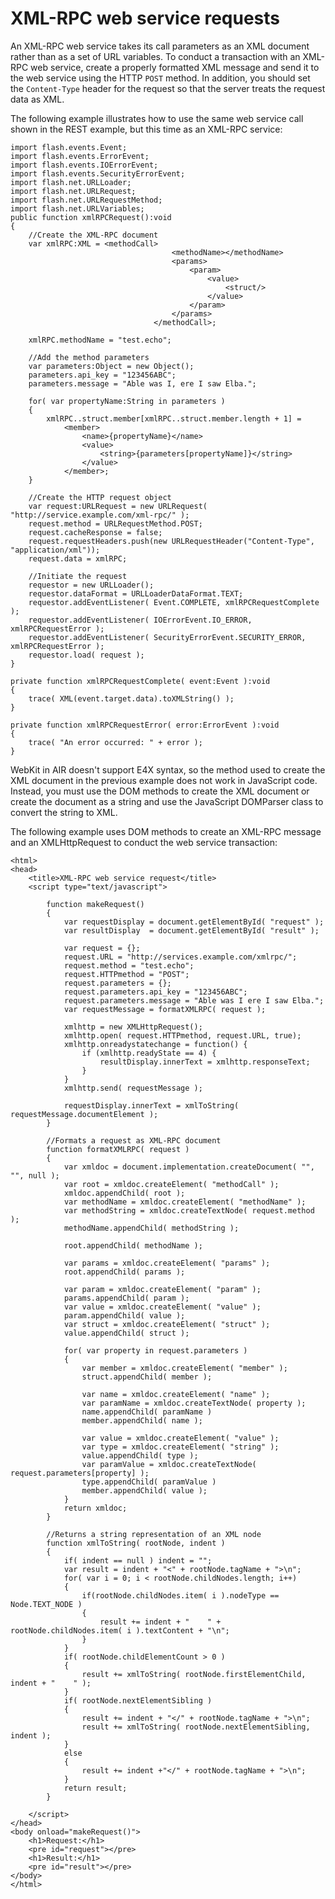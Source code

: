# XML-RPC web service requests

<div>

An XML-RPC web service takes its call parameters as an XML document rather than
as a set of URL variables. To conduct a transaction with an XML-RPC web service,
create a properly formatted XML message and send it to the web service using the
HTTP `POST` method. In addition, you should set the `Content-Type` header for
the request so that the server treats the request data as XML.

The following example illustrates how to use the same web service call shown in
the REST example, but this time as an XML-RPC service:

    import flash.events.Event;
    import flash.events.ErrorEvent;
    import flash.events.IOErrorEvent;
    import flash.events.SecurityErrorEvent;
    import flash.net.URLLoader;
    import flash.net.URLRequest;
    import flash.net.URLRequestMethod;
    import flash.net.URLVariables;
    public function xmlRPCRequest():void
    {
    	//Create the XML-RPC document
    	var xmlRPC:XML = <methodCall>
    									<methodName></methodName>
    									<params>
    										<param>
    											<value>
    												<struct/>
    											</value>
    										</param>
    									</params>
    								</methodCall>;

    	xmlRPC.methodName = "test.echo";

    	//Add the method parameters
    	var parameters:Object = new Object();
    	parameters.api_key = "123456ABC";
    	parameters.message = "Able was I, ere I saw Elba.";

    	for( var propertyName:String in parameters )
    	{
    		xmlRPC..struct.member[xmlRPC..struct.member.length + 1] =
    			<member>
    				<name>{propertyName}</name>
    				<value>
    					<string>{parameters[propertyName]}</string>
    				</value>
    			</member>;
    	}

    	//Create the HTTP request object
    	var request:URLRequest = new URLRequest( "http://service.example.com/xml-rpc/" );
    	request.method = URLRequestMethod.POST;
    	request.cacheResponse = false;
    	request.requestHeaders.push(new URLRequestHeader("Content-Type", "application/xml"));
    	request.data = xmlRPC;

    	//Initiate the request
    	requestor = new URLLoader();
    	requestor.dataFormat = URLLoaderDataFormat.TEXT;
    	requestor.addEventListener( Event.COMPLETE, xmlRPCRequestComplete );
    	requestor.addEventListener( IOErrorEvent.IO_ERROR, xmlRPCRequestError );
    	requestor.addEventListener( SecurityErrorEvent.SECURITY_ERROR, xmlRPCRequestError );
    	requestor.load( request );
    }

    private function xmlRPCRequestComplete( event:Event ):void
    {
    	trace( XML(event.target.data).toXMLString() );
    }

    private function xmlRPCRequestError( error:ErrorEvent ):void
    {
    	trace( "An error occurred: " + error );
    }

WebKit in AIR doesn't support E4X syntax, so the method used to create the XML
document in the previous example does not work in JavaScript code. Instead, you
must use the DOM methods to create the XML document or create the document as a
string and use the JavaScript DOMParser class to convert the string to XML.

The following example uses DOM methods to create an XML-RPC message and an
XMLHttpRequest to conduct the web service transaction:

    <html>
    <head>
    	<title>XML-RPC web service request</title>
    	<script type="text/javascript">

    		function makeRequest()
    		{
    			var requestDisplay = document.getElementById( "request" );
    			var resultDisplay  = document.getElementById( "result" );

    			var request = {};
    			request.URL = "http://services.example.com/xmlrpc/";
    			request.method = "test.echo";
    			request.HTTPmethod = "POST";
    			request.parameters = {};
    			request.parameters.api_key = "123456ABC";
    			request.parameters.message = "Able was I ere I saw Elba.";
    			var requestMessage = formatXMLRPC( request );

    			xmlhttp = new XMLHttpRequest();
    			xmlhttp.open( request.HTTPmethod, request.URL, true);
    			xmlhttp.onreadystatechange = function() {
    				if (xmlhttp.readyState == 4) {
    					resultDisplay.innerText = xmlhttp.responseText;
    				}
    			}
    			xmlhttp.send( requestMessage );

    			requestDisplay.innerText = xmlToString( requestMessage.documentElement );
    		}

    		//Formats a request as XML-RPC document
    		function formatXMLRPC( request )
    		{
    			var xmldoc = document.implementation.createDocument( "", "", null );
    			var root = xmldoc.createElement( "methodCall" );
    			xmldoc.appendChild( root );
    			var methodName = xmldoc.createElement( "methodName" );
    			var methodString = xmldoc.createTextNode( request.method );
    			methodName.appendChild( methodString );

    			root.appendChild( methodName );

    			var params = xmldoc.createElement( "params" );
    			root.appendChild( params );

    			var param = xmldoc.createElement( "param" );
    			params.appendChild( param );
    			var value = xmldoc.createElement( "value" );
    			param.appendChild( value );
    			var struct = xmldoc.createElement( "struct" );
    			value.appendChild( struct );

    			for( var property in request.parameters )
    			{
    				var member = xmldoc.createElement( "member" );
    				struct.appendChild( member );

    				var name = xmldoc.createElement( "name" );
    				var paramName = xmldoc.createTextNode( property );
    				name.appendChild( paramName )
    				member.appendChild( name );

    				var value = xmldoc.createElement( "value" );
    				var type = xmldoc.createElement( "string" );
    				value.appendChild( type );
    				var paramValue = xmldoc.createTextNode( request.parameters[property] );
    				type.appendChild( paramValue )
    				member.appendChild( value );
    			}
    			return xmldoc;
    		}

    		//Returns a string representation of an XML node
    		function xmlToString( rootNode, indent )
    		{
    			if( indent == null ) indent = "";
    			var result = indent + "<" + rootNode.tagName + ">\n";
    			for( var i = 0; i < rootNode.childNodes.length; i++)
    			{
    				if(rootNode.childNodes.item( i ).nodeType == Node.TEXT_NODE )
    				{
    					result += indent + "    " + rootNode.childNodes.item( i ).textContent + "\n";
    				}
    			}
    			if( rootNode.childElementCount > 0 )
    			{
    				result += xmlToString( rootNode.firstElementChild, indent + "    " );
    			}
    			if( rootNode.nextElementSibling )
    			{
    				result += indent + "</" + rootNode.tagName + ">\n";
    				result += xmlToString( rootNode.nextElementSibling, indent );
    			}
    			else
    			{
    				result += indent +"</" + rootNode.tagName + ">\n";
    			}
    			return result;
    		}

    	</script>
    </head>
    <body onload="makeRequest()">
    	<h1>Request:</h1>
    	<pre id="request"></pre>
    	<h1>Result:</h1>
    	<pre id="result"></pre>
    </body>
    </html>

</div>

<div>

<div>

</div>

</div>
